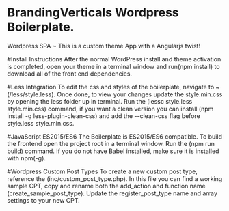 # BrandingVerticals Wordpress Boilerplate.
Wordpress SPA ~ This is a custom theme App with a Angularjs twist!  


#Install Instructions
After the normal WordPress install and theme activation is completed, open your theme in a terminal window and run(npm install) to download all of the front end dependencies.

#Less Integration
To edit the css and styles of the boilerplate, navigate to ~ (/less/style.less). Once done, to view your changes update the style.min.css by opening the less folder up in terminal. Run the (lessc style.less style.min.css) command, if you want a clean version you can install (npm install -g less-plugin-clean-css) and add the --clean-css flag before style.less style.min.css.

#JavaScript ES2015/ES6
The Boilerplate is ES2015/ES6 compatible. To build the frontend open the project root in a terminal window. Run the (npm run build) command. If you do not have Babel installed, make sure it is installed with npm(-g).

#Wordpress Custom Post Types
To create a new custom post type, reference the (inc/custom_post_type.php). In this file you can find a working sample CPT, copy and rename both the add_action and function name (create_sample_post_type). Update the register_post_type name and array settings to your new CPT. 
